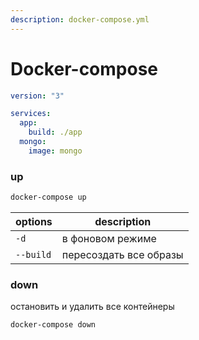 ```yaml
---
description: docker-compose.yml
---
```


# Docker-compose

```yaml
version: "3"

services:
  app: 
    build: ./app
  mongo:
    image: mongo
```

### up

```bash
docker-compose up
```

| options   | description            |
| --------- | ---------------------- |
| `-d`      | в фоновом режиме       |
| `--build` | пересоздать все образы |

### down

остановить и удалить все контейнеры

```bash
docker-compose down
```
